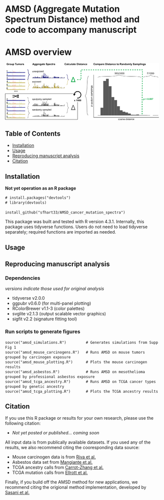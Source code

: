 # AMSD (Aggregate Mutation Spectrum Distance) method and code to accompany manuscript

# AMSD overview

![AMSD method](outputs/Figure1_2025-04-28_AMSD.png)

## Table of Contents
- [Installation](#installation)
- [Usage](#usage)
- [Reproducing manuscript analysis](#reproducing-manuscript-analysis)
- [Citation](#citation)




## Installation

**Not yet operation as an R package**

```
# install.packages("devtools")
# library(devtools)

install_github("sfhart33/AMSD_cancer_mutation_spectra")
```

This package was built and tested with R version 4.3.1. Internally, this package uses tidyverse functions. Users do not need to load tidyverse separately; required functions are imported as needed.




## Usage




## Reproducing manuscript analysis

### Dependencies
*versions indicate those used for original analysis*
- tidyverse     v2.0.0
- ggpubr        v0.6.0   (for multi-panel plotting)
- RColorBrewer  v1.1-3   (color palettes)
- svglite       v2.1.3   (output scalable vector graphics)
- sigfit        v2.2     (signature fitting tool)

### Run scripts to generate figures
```
source("amsd_simulations.R")         # Generates simulations from Supp Fig 1
source("amsd_mouse_carcinogens.R")   # Runs AMSD on mouse tumors grouped by carcinogen exposure
source("amsd_mouse_plotting.R")      # Plots the mouse carcinogen results
source("amsd_asbestos.R")            # Runs AMSD on mesothelioma grouped by professional asbestos exposure
source("amsd_tcga_ancestry.R")       # Runs AMSD on TCGA cancer types grouped by genetic ancestry 
source("amsd_tcga_plotting.R")       # Plots the TCGA ancestry results
```

## Citation

If you use this R package or results for your own research, please use the following citation:

- *Not yet posted or published... coming soon*

All input data is from publically available datasets. If you used any of the results, we also recommend citing the cooresponding data source:

- Mouse carcinogen data is from [Riva et al.](https://www.nature.com/articles/s41588-020-0692-4)
- Asbestos data set from [Mangiante et al.](https://www.nature.com/articles/s41588-023-01321-1)
- TCGA ancestry calls from [Carrot-Zhang et al.](https://www.sciencedirect.com/science/article/pii/S1535610820302117?via%3Dihub)
- TCGA mutation calls from [Ellrott et al.](https://www.sciencedirect.com/science/article/pii/S2405471218300966?via%3Dihub)

Finally, if you build off the AMSD method for new applications, we recommend citing the origional method implementation, developed by [Sasani et al.](https://elifesciences.org/articles/89096)

